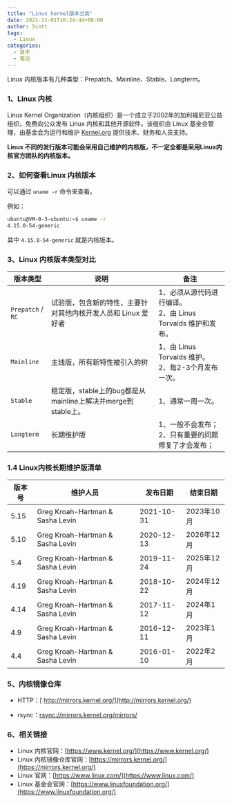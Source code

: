 ```yaml
---
title: "Linux kernel版本分类"
date: 2021-11-01T16:24:44+08:00
author: Scott
tags: 
  - Linux
categories: 
  - 技术
  - 笔记
---
```


Linux 内核版本有几种类型：Prepatch、Mainline、Stable、Longterm。

<!--more-->



### 1、Linux 内核

Linux Kernel Organization（内核组织）是一个成立于2002年的加利福尼亚公益组织，免费向公众发布 Linux 内核和其他开源软件。该组织由 Linux 基金会管理，由基金会为运行和维护 [Kernel.org](https://www.kernel.org/) 提供技术、财务和人员支持。

**Linux 不同的发行版本可能会采用自己维护的内核版，不一定全都是采用Linux内核官方团队的内核版本。**

### 2、如何查看Linux 内核版本

可以通过 `uname -r` 命令来查看。

例如：

```bash
ubuntu@VM-0-3-ubuntu:~$ uname -r
4.15.0-54-generic
```

其中 `4.15.0-54-generic` 就是内核版本。

### 3、Linux 内核版本类型对比

| 版本类型          | 说明                                                         | 备注                                                         |
| ----------------- | ------------------------------------------------------------ | ------------------------------------------------------------ |
| `Prepatch` / `RC` | 试验版，包含新的特性，主要针对其他内核开发人员和 Linux 爱好者 | 1、必须从源代码进行编译。<br />2、由 Linus Torvalds 维护和发布。 |
| `Mainline`        | 主线版，所有新特性被引入的树                                 | 1、由 Linus Torvalds 维护。<br />2、每2-3个月发布一次。      |
| `Stable`          | 稳定版，stable上的bug都是从mainline上解决并merge到stable上。 | 1、通常一周一次。                                            |
| `Longterm`        | 长期维护版                                                   | 1、一般不会发布；<br />2、只有重要的问题修复了才会发布；     |

### 1.4 Linux内核长期维护版清单

| 版本号 | 维护人员                         | 发布日期   | 结束日期   |
| ------ | -------------------------------- | ---------- | ---------- |
| 5.15   | Greg Kroah-Hartman & Sasha Levin | 2021-10-31 | 2023年10月 |
| 5.10   | Greg Kroah-Hartman & Sasha Levin | 2020-12-13 | 2026年12月 |
| 5.4    | Greg Kroah-Hartman & Sasha Levin | 2019-11-24 | 2025年12月 |
| 4.19   | Greg Kroah-Hartman & Sasha Levin | 2018-10-22 | 2024年12月 |
| 4.14   | Greg Kroah-Hartman & Sasha Levin | 2017-11-12 | 2024年1月  |
| 4.9    | Greg Kroah-Hartman & Sasha Levin | 2016-12-11 | 2023年1月  |
| 4.4    | Greg Kroah-Hartman & Sasha Levin | 2016-01-10 | 2022年2月  |

### 5、内核镜像仓库

- HTTP：[ http://mirrors.kernel.org/](http://mirrors.kernel.org/)

- rsync：[rsync://mirrors.kernel.org/mirrors/](rsync://mirrors.kernel.org/mirrors/)

### 6、相关链接

- Linux 内核官网：[https://www.kernel.org/](https://www.kernel.org/)
- Linux 内核镜像仓库官网：[https://mirrors.kernel.org/](https://mirrors.kernel.org/)
- Linux 官网：[https://www.linux.com/](https://www.linux.com/)
- Linux 基金会官网：[https://www.linuxfoundation.org/](https://www.linuxfoundation.org/)

